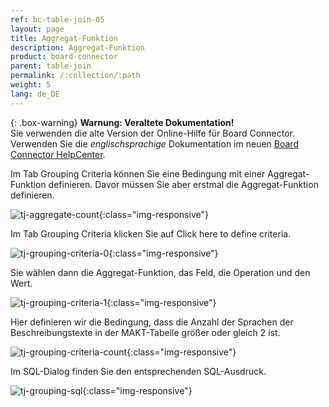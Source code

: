 ```yaml
---
ref: bc-table-join-05
layout: page
title: Aggregat-Funktion
description: Aggregat-Funktion
product: board-connector
parent: table-join
permalink: /:collection/:path
weight: 5
lang: de_DE
---
```


{: .box-warning}
**Warnung: Veraltete Dokumentation!** <br>
Sie verwenden die alte Version der Online-Hilfe für Board Connector.<br>
Verwenden Sie die *englischsprachige* Dokumentation im neuen [Board Connector HelpCenter](https://helpcenter.theobald-software.com/board-connector/documentation/introduction/).

Im Tab Grouping Criteria können Sie eine Bedingung mit einer Aggregat-Funktion definieren. Davor müssen Sie aber erstmal die Aggregat-Funktion definieren.

![tj-aggregate-count](/img/content/tj-aggregate-count.png){:class="img-responsive"}

Im Tab Grouping Criteria klicken Sie auf Click here to define criteria.

![tj-grouping-criteria-0](/img/content/tj-grouping-criteria-0.png){:class="img-responsive"}

Sie wählen dann die Aggregat-Funktion, das Feld, die Operation und den Wert. 

![tj-grouping-criteria-1](/img/content/tj-grouping-criteria-1.png){:class="img-responsive"}

Hier definieren wir die Bedingung, dass die Anzahl der Sprachen der Beschreibungstexte in der MAKT-Tabelle größer oder gleich 2 ist. 

![tj-grouping-criteria-count](/img/content/tj-grouping-criteria-count.png){:class="img-responsive"}

Im SQL-Dialog finden Sie den entsprechenden SQL-Ausdruck. 

![tj-grouping-sql](/img/content/tj-grouping-sql.png){:class="img-responsive"}